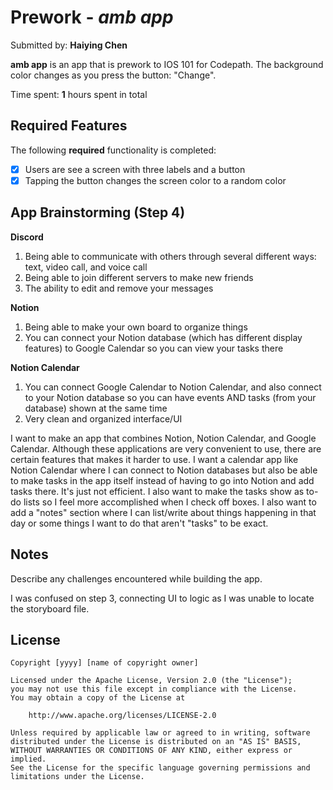 # Prework - *amb app*

Submitted by: **Haiying Chen**

**amb app** is an app that is prework to IOS 101 for Codepath. The background color changes as you press the button: "Change".

Time spent: **1** hours spent in total

## Required Features

The following **required** functionality is completed:

- [x] Users are see a screen with three labels and a button
- [x] Tapping the button changes the screen color to a random color

## App Brainstorming (Step 4)
**Discord**
1. Being able to communicate with others through several different ways: text, video call, and voice call
2. Being able to join different servers to make new friends
3. The ability to edit and remove your messages

**Notion**
1. Being able to make your own board to organize things
2. You can connect your Notion database (which has different display features) to Google Calendar so you can view your tasks there

**Notion Calendar**
1. You can connect Google Calendar to Notion Calendar, and also connect to your Notion database so you can have events AND tasks (from your database) shown at the same time
2. Very clean and organized interface/UI

I want to make an app that combines Notion, Notion Calendar, and Google Calendar. Although these applications are very convenient to use, there are certain features that makes it harder to use. I want a calendar app like Notion Calendar where I can connect to Notion databases but also be able to make tasks in the app itself instead of having to go into Notion and add tasks there. It's just not efficient. I also want to make the tasks show as to-do lists so I feel more accomplished when I check off boxes. I also want to add a "notes" section where I can list/write about things happening in that day or some things I want to do that aren't "tasks" to be exact.

## Notes

Describe any challenges encountered while building the app.

I was confused on step 3, connecting UI to logic as I was unable to locate the storyboard file.

## License

    Copyright [yyyy] [name of copyright owner]

    Licensed under the Apache License, Version 2.0 (the "License");
    you may not use this file except in compliance with the License.
    You may obtain a copy of the License at

        http://www.apache.org/licenses/LICENSE-2.0

    Unless required by applicable law or agreed to in writing, software
    distributed under the License is distributed on an "AS IS" BASIS,
    WITHOUT WARRANTIES OR CONDITIONS OF ANY KIND, either express or implied.
    See the License for the specific language governing permissions and
    limitations under the License.
